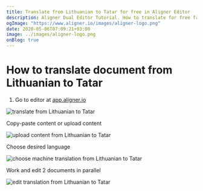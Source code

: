 ```yaml
---
title: Translate from Lithuanian to Tatar for free in Aligner Editor
description: Aligner Dual Editor Tutorial. How to translate for free from Lithuanian to Tatar. Aligner is multilingual document management platform. 
ogImage: "https://www.aligner.io/images/aligner-logo.png"
date: 2020-05-06T07:09:21+03:00
image: ../images/aligner-logo.png
onBlog: true
---
```


# How to translate document from Lithuanian to Tatar

1. Go to editor at [app.aligner.io](https://app.aligner.io "Aligner App web page")

![translate from Lithuanian to Tatar](../aligner-blank-editor.png "translate from Lithuanian to Tatar")

Copy-paste content or upload content

![upload content from Lithuanian to Tatar](../aligner-uploaded-document.png "upload content from Lithuanian to Tatar")

Choose desired language

![choose machine translation from Lithuanian to Tatar](../aligner-language-dropdown.png "choose machine translation from Lithuanian to Tatar")

Work and edit 2 documents in parallel

![edit translation from Lithuanian to Tatar](../aligner-double-sitded-editor.png "edit translation from Lithuanian to Tatar")

